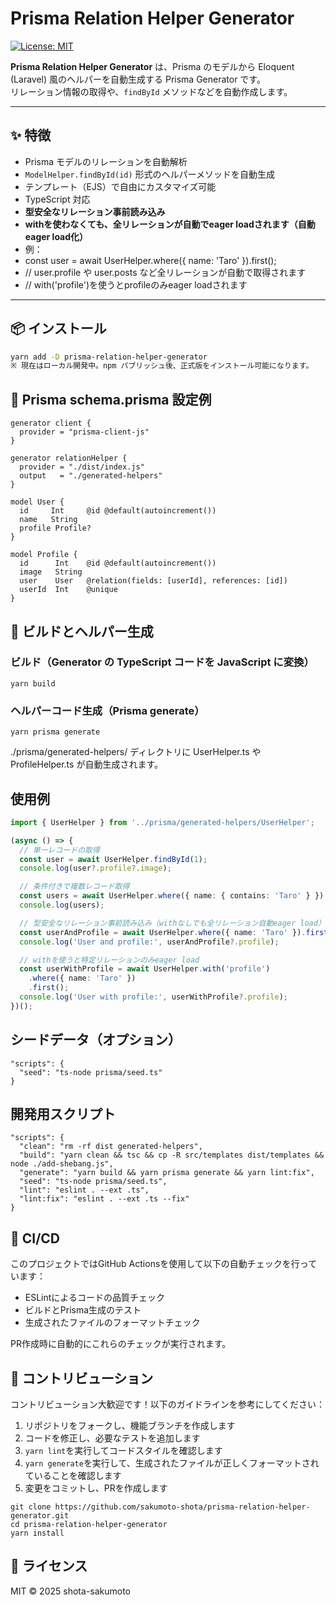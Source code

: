 # Prisma Relation Helper Generator

[![License: MIT](https://img.shields.io/badge/License-MIT-yellow.svg)](https://opensource.org/licenses/MIT)

**Prisma Relation Helper Generator** は、Prisma のモデルから Eloquent (Laravel) 風のヘルパーを自動生成する Prisma Generator です。  
リレーション情報の取得や、`findById` メソッドなどを自動作成します。

---

## ✨ 特徴

- Prisma モデルのリレーションを自動解析
- `ModelHelper.findById(id)` 形式のヘルパーメソッドを自動生成
- テンプレート（EJS）で自由にカスタマイズ可能
- TypeScript 対応
- **型安全なリレーション事前読み込み**
- **withを使わなくても、全リレーションが自動でeager loadされます（自動eager load化）**
- 例：
- const user = await UserHelper.where({ name: 'Taro' }).first();
- // user.profile や user.posts など全リレーションが自動で取得されます
- // with('profile')を使うとprofileのみeager loadされます

---

## 📦 インストール

```bash
yarn add -D prisma-relation-helper-generator
※ 現在はローカル開発中。npm パブリッシュ後、正式版をインストール可能になります。
```

## 📝 Prisma schema.prisma 設定例

```
generator client {
  provider = "prisma-client-js"
}

generator relationHelper {
  provider = "./dist/index.js"
  output   = "./generated-helpers"
}

model User {
  id     Int     @id @default(autoincrement())
  name   String
  profile Profile?
}

model Profile {
  id      Int    @id @default(autoincrement())
  image   String
  user    User   @relation(fields: [userId], references: [id])
  userId  Int    @unique
}
```

## 🔧 ビルドとヘルパー生成

### ビルド（Generator の TypeScript コードを JavaScript に変換）

```
yarn build
```

### ヘルパーコード生成（Prisma generate）

```
yarn prisma generate
```

./prisma/generated-helpers/ ディレクトリに UserHelper.ts や ProfileHelper.ts が自動生成されます。

## 使用例

```ts
import { UserHelper } from '../prisma/generated-helpers/UserHelper';

(async () => {
  // 単一レコードの取得
  const user = await UserHelper.findById(1);
  console.log(user?.profile?.image);

  // 条件付きで複数レコード取得
  const users = await UserHelper.where({ name: { contains: 'Taro' } }).get();
  console.log(users);

  // 型安全なリレーション事前読み込み（withなしでも全リレーション自動eager load）
  const userAndProfile = await UserHelper.where({ name: 'Taro' }).first();
  console.log('User and profile:', userAndProfile?.profile);

  // withを使うと特定リレーションのみeager load
  const userWithProfile = await UserHelper.with('profile')
    .where({ name: 'Taro' })
    .first();
  console.log('User with profile:', userWithProfile?.profile);
})();
```

## シードデータ（オプション）

```
"scripts": {
  "seed": "ts-node prisma/seed.ts"
}
```

## 開発用スクリプト

```
"scripts": {
  "clean": "rm -rf dist generated-helpers",
  "build": "yarn clean && tsc && cp -R src/templates dist/templates && node ./add-shebang.js",
  "generate": "yarn build && yarn prisma generate && yarn lint:fix",
  "seed": "ts-node prisma/seed.ts",
  "lint": "eslint . --ext .ts",
  "lint:fix": "eslint . --ext .ts --fix"
}
```

## 🚦 CI/CD

このプロジェクトではGitHub Actionsを使用して以下の自動チェックを行っています：

- ESLintによるコードの品質チェック
- ビルドとPrisma生成のテスト
- 生成されたファイルのフォーマットチェック

PR作成時に自動的にこれらのチェックが実行されます。

## 👥 コントリビューション

コントリビューション大歓迎です！以下のガイドラインを参考にしてください：

1. リポジトリをフォークし、機能ブランチを作成します
2. コードを修正し、必要なテストを追加します
3. `yarn lint`を実行してコードスタイルを確認します
4. `yarn generate`を実行して、生成されたファイルが正しくフォーマットされていることを確認します
5. 変更をコミットし、PRを作成します

```
git clone https://github.com/sakumoto-shota/prisma-relation-helper-generator.git
cd prisma-relation-helper-generator
yarn install
```

## 📄 ライセンス

MIT © 2025 shota-sakumoto

